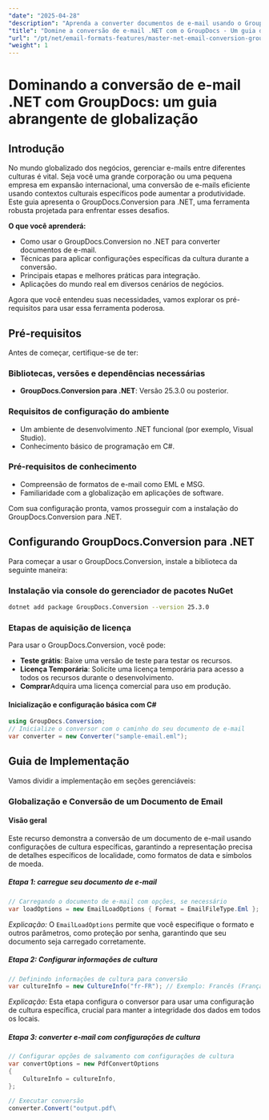 ```yaml
---
"date": "2025-04-28"
"description": "Aprenda a converter documentos de e-mail usando o GroupDocs.Conversion em .NET. Este guia aborda a aplicação de configurações de cultura, garantindo integração e localização perfeitas."
"title": "Domine a conversão de e-mail .NET com o GroupDocs - Um guia de globalização para desenvolvedores"
"url": "/pt/net/email-formats-features/master-net-email-conversion-groupdocs-globalization-guide/"
"weight": 1
---
```


# Dominando a conversão de e-mail .NET com GroupDocs: um guia abrangente de globalização

## Introdução
No mundo globalizado dos negócios, gerenciar e-mails entre diferentes culturas é vital. Seja você uma grande corporação ou uma pequena empresa em expansão internacional, uma conversão de e-mails eficiente usando contextos culturais específicos pode aumentar a produtividade. Este guia apresenta o GroupDocs.Conversion para .NET, uma ferramenta robusta projetada para enfrentar esses desafios.

**O que você aprenderá:**
- Como usar o GroupDocs.Conversion no .NET para converter documentos de e-mail.
- Técnicas para aplicar configurações específicas da cultura durante a conversão.
- Principais etapas e melhores práticas para integração.
- Aplicações do mundo real em diversos cenários de negócios.

Agora que você entendeu suas necessidades, vamos explorar os pré-requisitos para usar essa ferramenta poderosa.

## Pré-requisitos
Antes de começar, certifique-se de ter:

### Bibliotecas, versões e dependências necessárias
- **GroupDocs.Conversion para .NET**: Versão 25.3.0 ou posterior.
  

### Requisitos de configuração do ambiente
- Um ambiente de desenvolvimento .NET funcional (por exemplo, Visual Studio).
- Conhecimento básico de programação em C#.

### Pré-requisitos de conhecimento
- Compreensão de formatos de e-mail como EML e MSG.
- Familiaridade com a globalização em aplicações de software.

Com sua configuração pronta, vamos prosseguir com a instalação do GroupDocs.Conversion para .NET.

## Configurando GroupDocs.Conversion para .NET
Para começar a usar o GroupDocs.Conversion, instale a biblioteca da seguinte maneira:

### Instalação via console do gerenciador de pacotes NuGet
```bash
dotnet add package GroupDocs.Conversion --version 25.3.0
```

### Etapas de aquisição de licença
Para usar o GroupDocs.Conversion, você pode:
- **Teste grátis**: Baixe uma versão de teste para testar os recursos.
- **Licença Temporária**: Solicite uma licença temporária para acesso a todos os recursos durante o desenvolvimento.
- **Comprar**Adquira uma licença comercial para uso em produção.

#### Inicialização e configuração básica com C#
```csharp
using GroupDocs.Conversion;
// Inicialize o conversor com o caminho do seu documento de e-mail
var converter = new Converter("sample-email.eml");
```

## Guia de Implementação
Vamos dividir a implementação em seções gerenciáveis:

### Globalização e Conversão de um Documento de Email
#### Visão geral
Este recurso demonstra a conversão de um documento de e-mail usando configurações de cultura específicas, garantindo a representação precisa de detalhes específicos de localidade, como formatos de data e símbolos de moeda.

##### Etapa 1: carregue seu documento de e-mail
```csharp
// Carregando o documento de e-mail com opções, se necessário
var loadOptions = new EmailLoadOptions { Format = EmailFileType.Eml };
```
*Explicação:* O `EmailLoadOptions` permite que você especifique o formato e outros parâmetros, como proteção por senha, garantindo que seu documento seja carregado corretamente.

##### Etapa 2: Configurar informações de cultura
```csharp
// Definindo informações de cultura para conversão
var cultureInfo = new CultureInfo("fr-FR"); // Exemplo: Francês (França)
```
*Explicação:* Esta etapa configura o conversor para usar uma configuração de cultura específica, crucial para manter a integridade dos dados em todos os locais.

##### Etapa 3: converter e-mail com configurações de cultura
```csharp
// Configurar opções de salvamento com configurações de cultura
var convertOptions = new PdfConvertOptions
{
    CultureInfo = cultureInfo,
};

// Executar conversão
converter.Convert("output.pdf\
